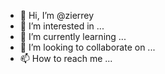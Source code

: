 - 👋 Hi, I’m @zierrey
- 👀 I’m interested in ...
- 🌱 I’m currently learning ...
- 💞️ I’m looking to collaborate on ...
- 📫 How to reach me ...

<!---
zierrey/zierrey is a ✨ special ✨ repository because its `README.md` (this file) appears on your GitHub profile.
You can click the Preview link to take a look at your changes.
--->
